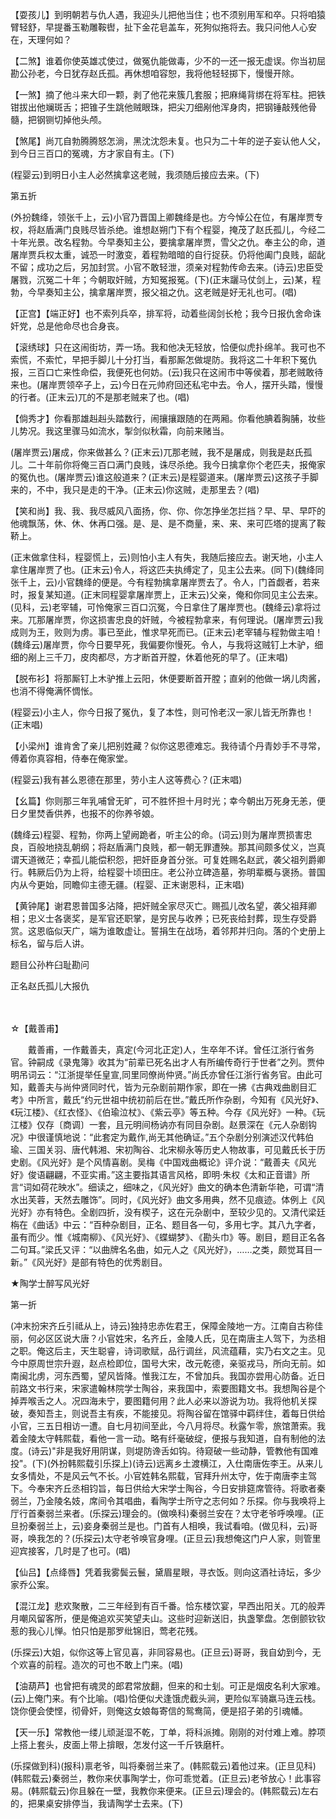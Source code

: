 <!-- { "loadSidebar": true } -->
【耍孩儿】到明朝若与仇人遇，我迎头儿把他当住；也不须别用军和卒。只将咱猿臂轻舒，早提番玉勒雕鞍辔，扯下金花皂盖车，死狗似拖将去。我只问他人心安在，天理何如？

【二煞】谁着你使英雄忒使过，做冤仇能做毒，少不的一还一报无虚误。你当初屈勘公孙老，今日犹存赵氏孤。再休想咱容恕，我将他轻轻掷下，慢慢开除。

【一煞】摘了他斗来大印一颗，剥了他花来簇几套服；把麻绳背绑在将军柱。把铁钳拔出他斓斑舌；把锥子生跳他贼眼珠，把尖刀细剐他浑身肉，把钢锤敲残他骨髓，把钢铡切掉他头颅。

【煞尾】尚兀自勃腾腾怒怎淌，黑沈沈怨未复。也只为二十年的逆子妄认他人父，到今日三百口的冤魂，方才家自有主。(下)

(程婴云)到明日小主人必然擒拿这老贼，我须随后接应去来。(下)


第五折

(外扮魏绛，领张千上，云)小官乃晋国上卿魏绛是也。方今悼公在位，有屠岸贾专权，将赵盾满门良贱尽皆杀绝。谁想赵朔门下有个程婴，掩茂了赵氏孤儿，今经二十年光景。改名程勃。今早奏知主公，要擒拿屠岸贾，雪父之仇。奉主公的命，道屠岸贾兵权太重，诚恐一时激变，着程勃暗暗的自行捉获。仍将他阖门良贱，龆龀不留；成功之后，另加封赏。小官不敢轻泄，须亲对程勃传命去来。(诗云)忠臣受屠戮，沉冤二十年；今朝取奸贼，方知冤报冤。(下)(正末躧马仗剑上，云)某，程勃，今早奏知主公，擒拿屠岸贾，报父祖之仇。这老贼是好无礼也可。(唱)

【正宫】【端正好】也不索列兵卒，排军将，动着些阔剑长枪；我今日报仇舍命诛奸党，总是他命尽也合身丧。

【滚绣球】只在这闹街坊，弄一场。我和他决无轻放，恰便似虎扑绵羊。我可也不索慌，不索忙，早把手脚儿十分打当，看那厮怎做堤防。我将这二十年积下冤仇报，三百口亡来性命偿，我便死也何妨。(云)我只在这闹市中等侯着，那老贼敢待来也。(屠岸贾领卒子上，云)今日在元帅府回还私宅中去。令人，摆开头踏，慢慢的行者。(正末云)兀的不是那老贼来了也。(唱)

【倘秀才】你看那雄赳赳头踏数行，闹攘攘跟随的在两厢。你看他腆着胸脯，妆些儿势况。我这里骤马如流水，掣剑似秋霜，向前来赌当。

(屠岸贾云)屠成，你来做甚么？(正末云)兀那老贼，我不是屠成，则我是赵氏孤儿。二十年前你将俺三百口满门良贱，诛尽杀绝。我今日擒拿你个老匹夫，报俺家的冤仇也。(屠岸贾云)谁这般道来？(正末云)是程婴道来。(屠岸贾云)这孩子手脚来的，不中，我只是走的干净。(正末云)你这贼，走那里去？(唱)

【笑和尚】我、我、我尽威风八面扬，你、你、你怎挣坐怎拦挡？早、早、早吓的他魂飘荡，休、休、休再口强。是、是、是不商量，来、来、来可匹塔的提离了鞍鞒上。

(正末做拿住科，程婴慌上，云)则怕小主人有失，我随后接应去。谢天地，小主人拿住屠岸贾了也。(正末云)令人，将这匹夫执缚定了，见主公去来。(同下)(魏绛同张千上，云)小官魏绛的便是。今有程勃擒拿屠岸贾去了。令人，门首觑者，若来时，报复某知道。(正末同程婴拿屠岸贾上，正末云)父亲，俺和你同见主公去来。(见科，云)老宰辅，可怜俺家三百口沉冤，今日拿住了屠岸贾也。(魏绛云)拿将过来。兀那屠岸贾，你这损害忠良的奸贼，今被程勃拿来，有何理说。(屠岸贾云)我成则为王，败则为虏。事已至此，惟求早死而已。(正末云)老宰辅与程勃做主咱！(魏绛云)屠岸贾，你今日要早死，我偏要你慢死。令人，与我将这贼钉上木驴，细细的剐上三千刀，皮肉都尽，方才断首开膛，休着他死的早了。(正末唱)

【脱布衫】将那厮钉上木驴推上云阳，休便要断首开膛；直剁的他做一埚儿肉酱，也消不得俺满怀惆怅。

(程婴云)小主人，你今日报了冤仇，复了本性，则可怜老汉一家儿皆无所靠也！(正末唱)

【小梁州】谁肯舍了亲儿把别姓藏？似你这恩德难忘。我待请个丹青妙手不寻常，傅着你真容相，侍奉在俺家堂。

(程婴云)我有甚么恩德在那里，劳小主人这等费心？(正末唱)

【幺篇】你则那三年乳哺曾无旷，可不胜怀担十月时光；幸今朝出万死身无恙，便日夕里焚香供养，也报不的你养爷娘。

(魏绛云)程婴、程勃，你两上望阙跪者，听主公的命。(词云)则为屠岸贾损害忠良，百般地挠乱朝纲；将赵盾满门良贱，都一朝无罪遭殃。那其间颇多仗义，岂真谓天道微茫；幸孤儿能偿积怨，把奸臣身首分张。可复姓赐名赵武，袭父祖列爵卿行。韩厥后仍为上将，给程婴十顷田庄。老公孙立碑造墓，弥明辈概与褒扬。普国内从今更始，同瞻仰主德无疆。(程婴、正末谢恩科，正末唱)

【黄钟尾】谢君恩普国多沾降，把奸贼全家尽灭亡。赐孤儿改名望，袭父祖拜卿相；忠义士各褒奖，是军官还职掌，是穷民与收养；已死丧给封葬，现生存受爵赏。这恩临似天广，端为谁敢虚让。誓捐生在战场，着邻邦并归向。落的个史册上标名，留与后人讲。

题目公孙杵臼耻勘问

正名赵氏孤儿大报仇

　
　





 
 
☆【戴善甫】
 
　　戴善甫，一作戴善夫，真定(今河北正定)人，生卒年不详。曾任江浙行省务官。钟嗣成《录鬼簿》收其为“前辈已死名出才人有所编传奇行于世者”之列。贾仲明吊词云：“江浙提举任皇宣,同里同僚尚仲贤。”尚氏亦曾任江浙行省务官。由此可知，戴善夫与尚仲贤同时代，皆为元杂剧前期作家，即在一拂《古典戏曲剧目汇考》中所言，戴氏“约元世祖中统初前后在世。”戴氏所作杂剧，今知有《风光好》、《玩江楼》、《红衣怪》、《伯瑜泣杖》、《紫云亭》等五种。今存《风光好》一种。《玩江楼》仅存〔商调〕一套，且元明间杨讷亦有同目杂剧。赵景深在《元人杂剧钩况》中很谨慎地说：“此套定为戴作,尚无其他确证。”五个杂剧分别演述汉代韩伯瑜、三国关羽、唐代韩湘、宋初陶谷、北宋柳永等历史人物故事，可见戴氏长于历史剧。《风光好》是个风情喜剧。吴梅《中国戏曲概论》评介说：“戴善夫《风光好》俊语翩翩，不亚实甫。”这主要指其语言风格，即明·朱权《太和正音谱》所言“词如荷花映水”。细读之，细味之，《风光好》曲文的确本色清新华艳，可谓“清水出芙蓉，天然去雕饰”。同时，《风光好》曲文多用典，然不见痕迹。体例上《风光好》亦有特色。全剧四折，没有楔子，这在元杂剧中，至较少见的。又清代梁廷栴在《曲话》中云：“百种杂剧目，正名、题目各一句，多用七字。其八九字者，虽有而少。惟《城南柳》、《风光好》、《蝶蝴梦》、《勘头巾》等。剧目，题目正名各二句耳。”梁氏又评：“以曲牌名名曲，如元人之《风光好》，……之类，颇觉耳目一新。”《风光好》是部有特色的优秀剧目。 

 
 

★陶学士醉写风光好

第一折

(冲末扮宋齐丘引祗从上，诗云)独持忠赤佐君王，保障金陵地一方。江南自古称佳丽，何必区区说大唐？小官姓宋，名齐丘，金陵人氏，见在南唐主人驾下，为丞相之职。俺这后主，天生聪睿，诗词歌赋，品行调丝，风流蕴藉，实乃右文之主。见今中原周世宗升遐，赵点检即位，国号大宋，改元乾德，亲驱戎马，所向无前。如南闽北虏，河东西蜀，望风皆降。惟我江左，不曾加兵。我国亦尝用心防备。近日前路文书行来，宋家遣翰林院学士陶谷，来我国中，索要图籍文书。我想陶谷是个掉弄喉舌之人。况四海未宁，要图籍何用？此人必来以游说为功。我将他机关探破，奏知吾主，则说吾主有疾，不能接见。将陶谷留在馆驿中羁绊住，着每日供给小官，三五日相访一遭。自七月初间至此，今八月将尽。秋露乍零，旅馆萧索。我着金陵太守韩熙载，看他一言一动。略有纤毫破绽，便报与我知道，自有制他的法度。(诗云)"非是我好用阴谋，则堤防谗舌如钩。待窥破一些动静，管教他有国难投"。(下)(外扮韩熙载引乐探上)(诗云)远离乡土渡横江，入仕南唐佐李王。从来儿女多情处，不是风云气不长。小官姓韩名熙载，官拜升州太守，佐于南唐李主驾下。今奉宋齐丘丞相钧旨，每日供给大宋学士陶谷，今日安排筵席管待。将歌者秦弱兰，乃金陵名妓，席间令其唱曲，看陶学士所守之志何如？乐探。你与我唤将上厅行首秦弱兰来者。(乐探云)理会的。(做唤科)秦弱兰安在？太守老爷呼唤哩。(正旦扮秦弱兰上，云)妾身秦弱兰是也。门首有人相唤，我试看咱。(做见科，云)哥哥，唤我怎的？(乐探云)太守老爷唤官身哩。(正旦云)我想俺这门户人家，则管里迎宾接客，几时是了也可。(唱)

【仙吕】【点绛唇】凭着我雾鬓云鬟，黛眉星眼，寻衣饭。则向这酒社诗坛，多少家乔公案。

【混江龙】悲欢聚散，二三年经到有百千番。恰东楼饮宴，早西出阳关。兀的般弄月嘲风留客所，便是俺追欢买笑望夫山。这些时迎新送旧，执盏擎盘。怎倒颤钦钦惹的我心儿惮。怕只怕是那罗纰锦旧，莺老花残。

(乐探云)大姐，似你这等上官见喜，非同容易也。(正旦云)哥哥，我自幼到今，无个欢喜的前程。造次的可也不敢上门来。(唱)

【油葫芦】也曾把有魂灵的郎君常放翻，但来的和士刬。可正是烟皮名利大家难。(云)上俺门来。有个比喻。(唱)恰便似犬逢饿虎截头涧，更险似军骑羸马连云栈。饶你便会使悭，彻骨奸，则俺这女娘每寄信的鸳鸯简，便是招子弟的引魂幡。

【天一乐】常教他一缕儿顽涎湿不乾，丁单，将科派摊。刚刚的对付难上难。脖项上搭上套头，皮面上带上揜眼，怎发付这一千斤铁磨杆。

(乐探做到科)(报科)禀老爷，叫将秦弱兰来了。(韩熙载云)着他过来。(正旦见科)(韩熙载云)秦弱兰，教你来伏事陶学士，你可乖觉着。(正旦云)老爷放心！此事容易。(韩熙载云)你且躲在一壁，我教你来便来。(正旦云)理会的。(韩熙载云)左右的，把果桌安排停当，我请陶学士去来。(下)

